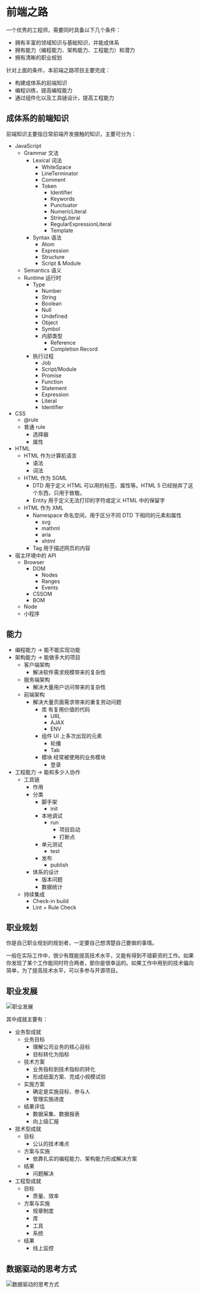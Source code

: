 # 前端之路

一个优秀的工程师，需要同时具备以下几个条件：

- 拥有丰富的领域知识与基础知识，并能成体系
- 拥有能力（编程能力、架构能力、工程能力）和潜力
- 拥有清晰的职业规划

针对上面的条件，本前端之路项目主要完成：

- 构建成体系的前端知识
- 编程训练，提高编程能力
- 通过组件化以及工具链设计，提高工程能力

## 成体系的前端知识

前端知识主要指日常前端开发接触的知识，主要可分为：

- JavaScript
  - Grammar 文法
    - Lexical 词法
      - WhiteSpace
      - LineTerminator
      - Comment
      - Token
        - Identifier
        - Keywords
        - Punctuator
        - NumericLiteral
        - StringLiteral
        - RegularExpressionLiteral
        - Template
    - Syntax 语法
      - Atom
      - Expression
      - Structure
      - Script & Module
  - Semantics 语义
  - Runtime 运行时
    - Type
      - Number
      - String
      - Boolean
      - Null
      - Undefined
      - Object
      - Symbol
      - 内部类型
        - Reference
        - Completion Record
    - 执行过程
      - Job
      - Script/Module
      - Promise
      - Function
      - Statement
      - Expression
      - Literal
      - Identifier
- CSS
  - @rule
  - 普通 rule
    - 选择器
    - 属性
- HTML
  - HTML 作为计算机语言
    - 语法
    - 词法
  - HTML 作为 SGML
    - DTD 用于定义 HTML 可以用的标签、属性等。HTML 5 已经抛弃了这个东西，只用于致敬。
    - Entity 用于定义无法打印的字符或定义 HTML 中的保留字
  - HTML 作为 XML
    - Namespace 命名空间，用于区分不同 DTD 下相同的元素和属性
      - svg
      - mathml
      - aria
      - xhtml
    - Tag 用于描述网页的内容
- 宿主环境中的 API
  - Browser
    - DOM
      - Nodes
      - Ranges
      - Events
    - CSSOM
    - BOM
  - Node
  - 小程序

## 能力

- 编程能力 -> 能不能实现功能
- 架构能力 -> 能做多大的项目
  - 客户端架构
    - 解决软件需求规模带来的复杂性
  - 服务端架构
    - 解决大量用户访问带来的复杂性
  - 前端架构
    - 解决大量页面需求带来的重复劳动问题
      - 库 有复用价值的代码
        - URL
        - AJAX
        - ENV
      - 组件 UI 上多次出现的元素
        - 轮播
        - Tab
      - 模块 经常被使用的业务模块
        - 登录
- 工程能力 -> 能和多少人协作
  - 工具链
    - 作用
    - 分类
      - 脚手架
        - init
      - 本地调试
        - run
          - 项目启动
          - 打断点
      - 单元测试
        - test
      - 发布
        - publish
    - 体系的设计
      - 版本问题
      - 数据统计
  - 持续集成
    - Check-in build
    - Lint + Rule Check

## 职业规划

你是自己职业规划的规划者，一定要自己想清楚自己要做的事情。

一般在实际工作中，很少有既能提高技术水平，又能有得到不错薪资的工作。如果你发现了某个工作能同时符合两者，那你是很幸运的。如果工作中用到的技术偏向简单，为了提高技术水平，可以多参与开源项目。

## 职业发展

![职业发展](./assets/img/career.png)

其中成就主要有：

- 业务型成就
  - 业务目标
    - 理解公司业务的核心目标
    - 目标转化为指标
  - 技术方案
    - 业务指标到技术指标的转化
    - 形成纸面方案、完成小规模试验
  - 实施方案
    - 确定是实施目标、参与人
    - 管理实施进度
  - 结果评估
    - 数据采集、数据报表
    - 向上级汇报
- 技术型成就
  - 目标
    - 公认的技术难点
  - 方案与实施
    - 依靠扎实的编程能力、架构能力形成解决方案
  - 结果
    - 问题解决
- 工程型成就
  - 目标
    - 质量、效率
  - 方案与实施
    - 规章制度
    - 库
    - 工具
    - 系统
  - 结果
    - 线上监控

## 数据驱动的思考方式

![数据驱动的思考方式](./assets/img/data-push.png)
